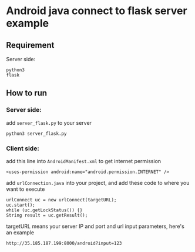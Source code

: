 # Android java connect to flask server example

## Requirement
Server side:
```
python3
flask
```
## How to run
### Server side:
add ```server_flask.py``` to your server
```
python3 server_flask.py
```
### Client side:<br>
add this line into ```AndroidManifest.xml``` to get internet permission
```
<uses-permission android:name="android.permission.INTERNET" />
```
add ```urlConnection.java``` into your project, and add these code to where you want to execute
```
urlConnect uc = new urlConnect(targetURL);
uc.start();
while (uc.getLockStatus()) {}
String result = uc.getResult();
```
targetURL means your server IP and port and url input parameters, here's an example
```
http://35.185.187.199:8000/android?input=123
```
